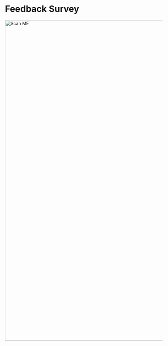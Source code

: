 # Feedback Survey
<img width="1024" alt="Scan ME" src="https://github.com/francisuadm/Survey/blob/main/frame.png?raw=true">
